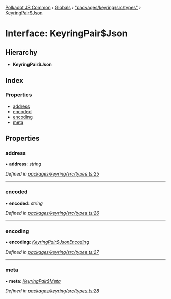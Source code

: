 [Polkadot JS Common](../README.md) › [Globals](../globals.md) › ["packages/keyring/src/types"](../modules/_packages_keyring_src_types_.md) › [KeyringPair$Json](_packages_keyring_src_types_.keyringpair_json.md)

# Interface: KeyringPair$Json

## Hierarchy

* **KeyringPair$Json**

## Index

### Properties

* [address](_packages_keyring_src_types_.keyringpair_json.md#address)
* [encoded](_packages_keyring_src_types_.keyringpair_json.md#encoded)
* [encoding](_packages_keyring_src_types_.keyringpair_json.md#encoding)
* [meta](_packages_keyring_src_types_.keyringpair_json.md#meta)

## Properties

###  address

• **address**: *string*

*Defined in [packages/keyring/src/types.ts:25](https://github.com/polkadot-js/common/blob/e7c665e5/packages/keyring/src/types.ts#L25)*

___

###  encoded

• **encoded**: *string*

*Defined in [packages/keyring/src/types.ts:26](https://github.com/polkadot-js/common/blob/e7c665e5/packages/keyring/src/types.ts#L26)*

___

###  encoding

• **encoding**: *[KeyringPair$JsonEncoding](_packages_keyring_src_types_.keyringpair_jsonencoding.md)*

*Defined in [packages/keyring/src/types.ts:27](https://github.com/polkadot-js/common/blob/e7c665e5/packages/keyring/src/types.ts#L27)*

___

###  meta

• **meta**: *[KeyringPair$Meta](../modules/_packages_keyring_src_types_.md#keyringpairmeta)*

*Defined in [packages/keyring/src/types.ts:28](https://github.com/polkadot-js/common/blob/e7c665e5/packages/keyring/src/types.ts#L28)*
